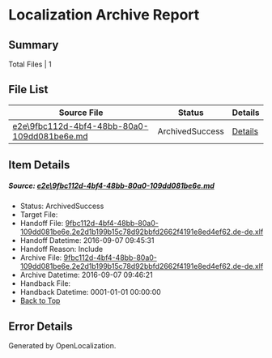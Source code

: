 # <a name='report-top'></a> Localization Archive Report

## Summary
 Total Files | 1

## File List
 Source File | Status | Details 
 ----------- | ------ | ------- 
 [e2e\9fbc112d-4bf4-48bb-80a0-109dd081be6e.md](https://github.com/OpenLocalizationTestOrg/ol-test0/blob/10cec8e9706b12df876ded84da4dc16a25bf9b65/e2e/9fbc112d-4bf4-48bb-80a0-109dd081be6e.md) | ArchivedSuccess | [Details](#01cb1d7488efd4c86cf1f8f2ba0e1cc71e6159f41)

## Item Details
##### <a name='01cb1d7488efd4c86cf1f8f2ba0e1cc71e6159f41'></a> Source: [e2e\9fbc112d-4bf4-48bb-80a0-109dd081be6e.md](https://github.com/OpenLocalizationTestOrg/ol-test0/blob/10cec8e9706b12df876ded84da4dc16a25bf9b65/e2e/9fbc112d-4bf4-48bb-80a0-109dd081be6e.md)
* Status: ArchivedSuccess
* Target File: 
* Handoff File: [9fbc112d-4bf4-48bb-80a0-109dd081be6e.2e2d1b199b15c78d92bbfd2662f4191e8ed4ef62.de-de.xlf](https://github.com/OpenLocalizationTestOrg/ol-test0-handoff/blob/97600ac6ea920a58b943f6c8eb7d6d90f0bfad7e/ol-handoff/OpenLocalizationTestOrg/ol-test0-dede/yuwzho/ht/9fbc112d-4bf4-48bb-80a0-109dd081be6e.2e2d1b199b15c78d92bbfd2662f4191e8ed4ef62.de-de.xlf)
* Handoff Datetime: 2016-09-07 09:45:31
* Handoff Reason: Include
* Archive File: [9fbc112d-4bf4-48bb-80a0-109dd081be6e.2e2d1b199b15c78d92bbfd2662f4191e8ed4ef62.de-de.xlf](https://github.com/OpenLocalizationTestOrg/ol-test0-handoff/blob/a6498f410f208ef9f11ff1f03b6d57864ffc9552/ol-archive/OpenLocalizationTestOrg/ol-test0-dede/yuwzho/ht/9fbc112d-4bf4-48bb-80a0-109dd081be6e.2e2d1b199b15c78d92bbfd2662f4191e8ed4ef62.de-de.xlf)
* Archive Datetime: 2016-09-07 09:46:21
* Handback File: 
* Handback Datetime: 0001-01-01 00:00:00
* [Back to Top](#report-top)


## Error Details

Generated by OpenLocalization.
